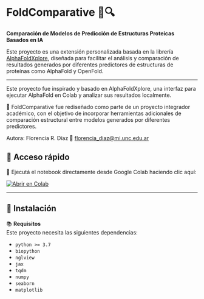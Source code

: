 # FoldComparative 🧬🔍  
**Comparación de Modelos de Predicción de Estructuras Proteicas Basados en IA**

Este proyecto es una extensión personalizada basada en la librería [AlphaFoldXplore](https://github.com/AngieLCerrutti/AlphaFoldXplore), diseñada para facilitar el análisis y comparación de resultados generados por diferentes predictores de estructuras de proteínas como AlphaFold y OpenFold.  

---
Este proyecto fue inspirado y basado en AlphaFoldXplore, una interfaz para ejecutar AlphaFold en Colab y analizar sus resultados localmente.

📌 FoldComparative fue rediseñado como parte de un proyecto integrador académico, con el objetivo de incorporar herramientas adicionales de comparación estructural entre modelos generados por diferentes predictores.

Autora: Florencia R. Díaz
📧 florencia_diaz@mi.unc.edu.ar

## 🚀 Acceso rápido

📔 Ejecutá el notebook directamente desde Google Colab haciendo clic aquí:  

[![Abrir en Colab](https://colab.research.google.com/assets/colab-badge.svg)](https://colab.research.google.com/github/FlorenciaRDiaz/AF_OF_Comparative/blob/main/Funciones_FoldComparative.ipynb)

---

## 🔧 Instalación

📚 **Requisitos**  
Este proyecto necesita las siguientes dependencias:

- `python >= 3.7`
- `biopython`
- `nglview`
- `jax`
- `tqdm`
- `numpy`
- `seaborn`
- `matplotlib`
